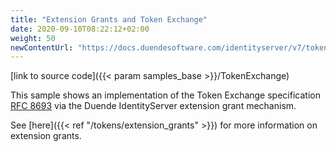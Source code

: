 ```yaml
---
title: "Extension Grants and Token Exchange"
date: 2020-09-10T08:22:12+02:00
weight: 50
newContentUrl: "https://docs.duendesoftware.com/identityserver/v7/tokens/extension_grants/"
---
```


[link to source code]({{< param samples_base >}}/TokenExchange)

This sample shows an implementation of the Token Exchange specification [RFC 8693](https://tools.ietf.org/html/rfc8693) via the Duende IdentityServer extension grant mechanism.

See [here]({{< ref "/tokens/extension_grants" >}}) for more information on extension grants.